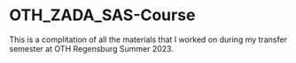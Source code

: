 # OTH_ZADA_SAS-Course

This is a complitation of all the materials that I worked on during my transfer semester at OTH Regensburg Summer 2023.
